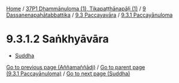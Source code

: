 
[Home](/) / [37P1 Dhammānuloma (1), Tikapaṭṭhānapāḷi (1)](../../...md) / [9 Dassanenapahātabbattika](../...md) / [9.3 Paccayavāra](...md) / [9.3.1 Paccayānuloma](../37P1/9/9.3/9.3.1.md)

# 9.3.1.2 Saṅkhyāvāra

* [Suddha](9.3.1.2/Suddha.md)

[Go to previous page (Aññamaññādi)](9.3.1.1/Annamannadi.md) / [Go to parent page (9.3.1 Paccayānuloma)](../37P1/9/9.3/9.3.1.md) / [Go to next page (Suddha)](9.3.1.2/Suddha.md)


